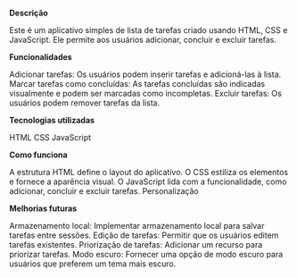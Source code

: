 **Descrição**

Este é um aplicativo simples de lista de tarefas criado usando HTML, CSS e JavaScript. Ele permite aos usuários adicionar, concluir e excluir tarefas.

**Funcionalidades**

Adicionar tarefas: Os usuários podem inserir tarefas e adicioná-las à lista.
Marcar tarefas como concluídas: As tarefas concluídas são indicadas visualmente e podem ser marcadas como incompletas.
Excluir tarefas: Os usuários podem remover tarefas da lista.

**Tecnologias utilizadas**

HTML
CSS
JavaScript

**Como funciona**

A estrutura HTML define o layout do aplicativo.
O CSS estiliza os elementos e fornece a aparência visual.
O JavaScript lida com a funcionalidade, como adicionar, concluir e excluir tarefas.
Personalização

**Melhorias futuras**

Armazenamento local: Implementar armazenamento local para salvar tarefas entre sessões.
Edição de tarefas: Permitir que os usuários editem tarefas existentes.
Priorização de tarefas: Adicionar um recurso para priorizar tarefas.
Modo escuro: Fornecer uma opção de modo escuro para usuários que preferem um tema mais escuro.
